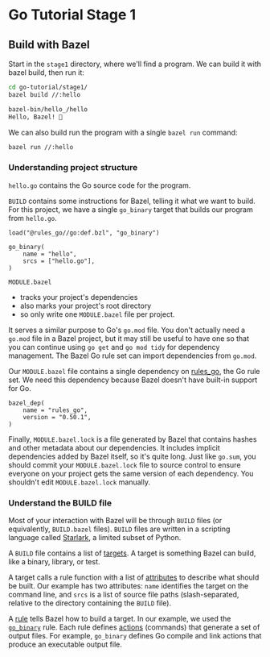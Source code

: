 # Go Tutorial Stage 1

## Build with Bazel

Start in the `stage1` directory, where we'll find a program. We can build it with bazel build, then run it:

```sh
cd go-tutorial/stage1/
bazel build //:hello
```

```sh
bazel-bin/hello_/hello
Hello, Bazel! 💚
```

We can also build run the program with a single `bazel run` command:

```sh
bazel run //:hello
```

### Understanding project structure

`hello.go` contains the Go source code for the program.

`BUILD` contains some instructions for Bazel, telling it what we want to build. For this project, we have a single `go_binary` target that builds our program from `hello.go`.

```bazel
load("@rules_go//go:def.bzl", "go_binary")

go_binary(
    name = "hello",
    srcs = ["hello.go"],
)
```

`MODULE.bazel`

- tracks your project's dependencies
- also marks your project's root directory
- so only write one `MODULE.bazel` file per project.

It serves a similar purpose to Go's `go.mod` file. You don't actually need a
`go.mod` file in a Bazel project, but it may still be useful to have one so that
you can continue using `go get` and `go mod tidy` for dependency management. The
Bazel Go rule set can import dependencies from `go.mod`.

Our `MODULE.bazel` file contains a single dependency on
[rules_go](https://github.com/bazel-contrib/rules_go), the Go rule set. We need
this dependency because Bazel doesn't have built-in support for Go.

```bazel
bazel_dep(
    name = "rules_go",
    version = "0.50.1",
)
```

Finally, `MODULE.bazel.lock` is a file generated by Bazel that contains hashes
and other metadata about our dependencies. It includes implicit dependencies added by Bazel itself, so it's quite long. Just like `go.sum`, you should commit your `MODULE.bazel.lock` file to source control to ensure everyone on your project gets the same version of each dependency. You shouldn't edit `MODULE.bazel.lock` manually.

### Understand the BUILD file

Most of your interaction with Bazel will be through `BUILD` files (or
equivalently, `BUILD.bazel` files).
`BUILD` files are written in a scripting language called
[Starlark](https://bazel.build/rules/language), a limited subset of Python.

A `BUILD` file contains a list of
[targets](https://bazel.build/reference/glossary#target). A target is something
Bazel can build, like a binary, library, or test.

A target calls a rule function with a list of
[attributes](https://bazel.build/reference/glossary#attribute) to describe what
should be built. Our example has two attributes: `name` identifies the target on
the command line, and `srcs` is a list of source file paths (slash-separated,
relative to the directory containing the `BUILD` file).

A [rule](https://bazel.build/reference/glossary#rule) tells Bazel how to build a
target. In our example, we used the
[`go_binary`](https://github.com/bazel-contrib/rules_go/blob/master/docs/go/core/rules.md#go_binary)
rule. Each rule defines [actions](https://bazel.build/reference/glossary#action)
(commands) that generate a set of output files. For example, `go_binary` defines
Go compile and link actions that produce an executable output file.
